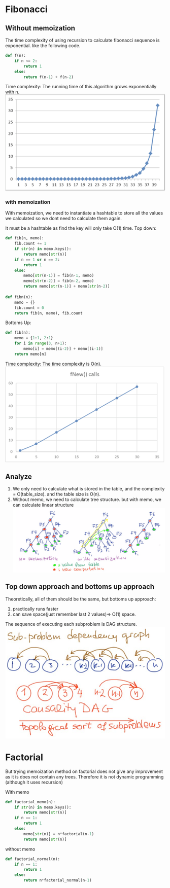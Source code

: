 # Fibonacci
## Without memoization
The time complexity of using recursion to calculate fibonacci sequence is exponential. like the following code.
```python
def f(n):
    if n <= 2:
        return 1
    else:
        return f(n-1) + f(n-2)
```
Time complexity: 
The running time of this algorithm grows exponentially with n.
![fibo](Images/fibo1.png)

### with memoization
With memoization, we need to instantiate a hashtable to store all the values we calculated so we dont need to calculate them again.

It must be a hashtable as find the key will only take O(1) time.
Top down:
```python
def fib(n, memo):
    fib.count += 1
    if str(n) in memo.keys():
        return memo[str(n)]
    if n == 1 or n == 2:
        return 1
    else:
        memo[str(n-1)] = fib(n-1, memo)
        memo[str(n-2)] = fib(n-2, memo)
        return memo[str(n-1)] + memo[str(n-2)]

def fibn(n):
    memo = {}
    fib.count = 0
    return fib(n, memo), fib.count
```
Bottoms Up:
```py
def fib(n):
    memo = {1:1, 2:1}
    for i in range(3, n+1):
        memo[i] = memo[(i-2)] + memo[(i-1)]
    return memo[n]
```
Time complexity: 
The time complexity is O(n).
![fibo](Images/fibo2.png)

## Analyze
1. We only need to calculate what is stored in the table, and the complexity = O(table_size). and the table size is O(n).
2. Without memo, we need to calculate tree structure. but with memo, we can calculate linear structure
![memo](Images/memo1.png)

## Top down approach and bottoms up approach
Theoretically, all of them should be the same, but bottoms up approach:
1. practically runs faster
2. can save space(just remember last 2 values)=> O(1) space.

The sequence of executing each subproblem is DAG structure.
![DAG](Images/DAG.png)

# Factorial
But trying memoization method on factorial does not give any improvement as it is does not contain any trees. Therefore it is not dynamic programming (although it uses recursion)

With memo
```python
def factorial_memo(n):
    if str(n) in memo.keys():
        return memo[str(n)]
    if n == 1:
        return 1
    else:
        memo[str(n)] = n*factorial(n-1)
        return memo[str(n)]
```
without memo
```py
def factorial_normal(n):
    if n == 1:
        return 1
    else:
        return n*factorial_normal(n-1)
```